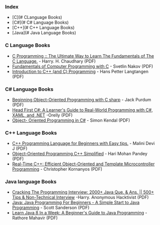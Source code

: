 ### Index

* [C](# CLanguage Books)
* [C#](# C# Language Books)
* [C++](# C++ Language Books)
* [Java](# Java Language Books)


### C Language Books

* [C Programming :: The Ultimate Way to Learn The Fundamentals of The C Language.](https://169o3558o5.pdcdn1.top/dl2.php?id=187584209&h=29d52bac78183eb65b48041dfac2b69e&u=cache&ext=pdf&n=C%20programming%20the%20ultimate%20way%20to%20learn%20the%20fundamentals%20of%20the%20c%20language) - Harry. H. Chaudhary (PDF)
* [Fundamentals of Computer Programming with C](http://ksuweb.kennesaw.edu/~rgesick1/Fundamentals-of-Computer-Programming-with-CSharp-Nakov-eBook-v2013.pdf) - Svetlin Nakov (PDF)
* [Introduction to C++ (and C) Programming](https://www.uio.no/studier/emner/matnat/fys/FYS3150/h07/undervisningsmateriale/Slides%20from%20Lectures/iv3830slides_1.pdf) - Hans Petter Langtangen (PDF)


### C# Language Books

* [Beginning Object-Oriented Programming with C sharp](https://1l6a24ocmg.pdcdn1.top/dl2.php?id=177420223&h=c4f13b3d3daa23277076a3c09f9b82d0&u=cache&ext=pdf&n=Beginning%20object-oriented%20programming%20with%20c%20sharp) - Jack Purdum (PDF)
* [Head First C#: A Learner's Guide to Real-World Programming with C#, XAML, and .NET](https://nhg3pvgzcp.pdcdn1.top/dl2.php?id=183976472&h=ce96733cc95ef43f468f86b6d6377eab&u=cache&ext=pdf&n=Head%20first%20c%20a%20learners%20guide%20to%20real-world%20programming%20with%20c%20xaml%20and%20net) -Orelly (PDF)
* [Object- Oriented Programming in C#](https://60m0q7mbsw.pdcdn1.top/dl2.php?id=1422735&h=2842e5a712623153ffd37afc325ca109&u=cache&ext=pdf&n=Object%20oriented%20programming%20using%20c) - Simon Kendal (PDF)


### C++ Language Books

* [C++ Programming Language for Beginners with Easy tips.](https://vvndg8cy01.pdcdn1.top/dl2.php?id=176516054&h=3493dfb4b02900ddd964e5d048b809d3&u=cache&ext=pdf&n=C%20programming%20language%20for%20beginners%20with%20easy%20tips) - Malini Devi J (PDF)
* [Object-Oriented Programming C++ Simplified](https://4jd43rasii.pdcdn1.top/dl2.php?id=58675533&h=c847567204fa5bd1eb37c1263c328704&u=cache&ext=pdf&n=Object-oriented%20programming%20c%20simplified) - Hari Mohan Pandey (PDF)
* [Real-Time C++: Efficient Object-Oriented and Template Microcontroller Programming](https://pc3u660gjm.pdcdn1.top/dl2.php?id=59949380&h=2292f863ea3e1da5993db83fcf7ea414&u=cache&ext=pdf&n=Real-time%20c%20efficient%20object-oriented%20and%20template%20microcontroller%20programming%202nd%20edition) - Christopher Kornanyos (PDF)


### Java language Books

* [Cracking The Programming Interview: 2000+ Java Que. & Ans. || 500+ Tips & Non-Technical Interview](https://xa1rquqc09.pdcdn1.top/dl2.php?id=184730190&h=6b76431f1fe3d9a7f32a78056ec54852&u=cache&ext=pdf&n=Cracking%20the%20programming%20interview%202000%20java%20que%20ans%20500%20tips%20non-technical%20interview%20questions%20answers) -Harry. Anonymous Hacktivist (PDF)
* [Java: Java Programming For Beginners - A Simple Start to Java Programming](https://hi3nszkcfo.pdcdn1.top/dl2.php?id=186416077&h=870b9b3fe701f2691dc900d98f855276&u=cache&ext=pdf&n=Java%20java%20programming%20for%20beginners%20-%20a%20simple%20start%20to%20java%20programming) - Scott Sanderson (PDF)
* [Learn Java 8 In a Week: A Beginner's Guide to Java Programming](https://7i6et71kgo.pdcdn1.top/dl2.php?id=188445398&h=e305b979b3722641ba82b9447979a824&u=cache&ext=pdf&n=Learn%20java%208%20in%20a%20week%20a%20beginners%20guide%20to%20java%20programming) - Rathore Mahavir (PDF)
